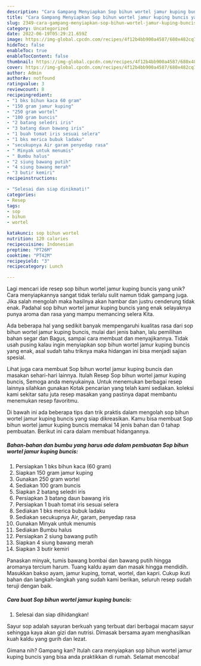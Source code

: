```yaml
---
description: "Cara Gampang Menyiapkan Sop bihun wortel jamur kuping buncis yang Lezat"
title: "Cara Gampang Menyiapkan Sop bihun wortel jamur kuping buncis yang Lezat"
slug: 2349-cara-gampang-menyiapkan-sop-bihun-wortel-jamur-kuping-buncis-yang-lezat
category: Uncategorized
date: 2022-06-19T05:29:21.659Z
image: https://img-global.cpcdn.com/recipes/4f12b4bb900a4587/680x482cq70/sop-bihun-wortel-jamur-kuping-buncis-foto-resep-utama.jpg
hideToc: false
enableToc: true
enableTocContent: false
thumbnail: https://img-global.cpcdn.com/recipes/4f12b4bb900a4587/680x482cq70/sop-bihun-wortel-jamur-kuping-buncis-foto-resep-utama.jpg
cover: https://img-global.cpcdn.com/recipes/4f12b4bb900a4587/680x482cq70/sop-bihun-wortel-jamur-kuping-buncis-foto-resep-utama.jpg
author: Admin
authorAv: notfound
ratingvalue: 3
reviewcount: 8
recipeingredient:
- "1 bks bihun kaca 60 gram"
- "150 gram jamur kuping"
- "250 gram wortel"
- "100 gram buncis"
- "2 batang seledri iris"
- "3 batang daun bawang iris"
- "1 buah tomat iris sesuai selera"
- "1 bks merica bubuk ladaku"
- "secukupnya Air garam penyedap rasa"
- " Minyak untuk menumis"
- " Bumbu halus"
- "2 siung bawang putih"
- "4 siung bawang merah"
- "3 butir kemiri"
recipeinstructions:

- "Selesai dan siap dinikmati!"
categories:
- Resep
tags:
- sop
- bihun
- wortel

katakunci: sop bihun wortel 
nutrition: 120 calories
recipecuisine: Indonesian
preptime: "PT26M"
cooktime: "PT42M"
recipeyield: "3"
recipecategory: Lunch

---
```





Lagi mencari ide resep sop bihun wortel jamur kuping buncis yang unik? Cara menyiapkannya sangat tidak terlalu sulit namun tidak gampang juga. Jika salah mengolah maka hasilnya akan hambar dan justru cenderung tidak enak. Padahal sop bihun wortel jamur kuping buncis yang enak selayaknya punya aroma dan rasa yang mampu memancing selera Kita.





Ada beberapa hal yang sedikit banyak mempengaruhi kualitas rasa dari sop bihun wortel jamur kuping buncis, mulai dari jenis bahan, lalu pemilihan bahan segar dan Bagus, sampai cara membuat dan menyajikannya. Tidak usah pusing kalau ingin menyiapkan sop bihun wortel jamur kuping buncis yang enak,      asal sudah tahu triknya maka hidangan ini bisa menjadi sajian spesial.














Lihat juga cara membuat Sop bihun wortel jamur kuping buncis dan masakan sehari-hari lainnya. Itulah Resep Sop bihun wortel jamur kuping buncis, Semoga anda menyukainya. Untuk menemukan berbagai resep lainnya silahkan gunakan Kotak pencarian yang telah kami sediakan. koleksi kami sekitar satu juta resep masakan yang pastinya dapat membantu menemukan resep favoritmu.






Di bawah ini ada beberapa tips dan trik praktis dalam mengolah sop bihun wortel jamur kuping buncis yang siap dikreasikan. Kamu bisa membuat Sop bihun wortel jamur kuping buncis memakai 14 jenis bahan dan 0 tahap pembuatan. Berikut ini cara dalam membuat hidangannya.

<!--inarticleads1-->

##### Bahan-bahan dan bumbu yang harus ada dalam pembuatan Sop bihun wortel jamur kuping buncis:

1. Persiapkan 1 bks bihun kaca (60 gram)
1. Siapkan 150 gram jamur kuping
1. Gunakan 250 gram wortel
1. Sediakan 100 gram buncis
1. Siapkan 2 batang seledri iris
1. Persiapkan 3 batang daun bawang iris
1. Persiapkan 1 buah tomat iris sesuai selera
1. Sediakan 1 bks merica bubuk ladaku
1. Sediakan secukupnya Air, garam, penyedap rasa
1. Gunakan  Minyak untuk menumis
1. Sediakan  Bumbu halus
1. Persiapkan 2 siung bawang putih
1. Siapkan 4 siung bawang merah
1. Siapkan 3 butir kemiri


Panaskan minyak, tumis bawang bombai dan bawang putih hingga aromanya tercium harum. Tuang kaldu ayam dan masak hingga mendidih. Masukkan bakso ayam, jamur kuping, tomat, wortel, dan kapri. Cukup ikuti bahan dan langkah-langkah yang sudah kami berikan, seluruh resep sudah teruji dengan baik. 

<!--inarticleads2-->

##### Cara buat Sop bihun wortel jamur kuping buncis:


1. Selesai dan siap dihidangkan!

Sayur sop adalah sayuran berkuah yang terbuat dari berbagai macam sayur sehingga kaya akan gizi dan nutrisi. Dimasak bersama ayam menghasilkan kuah kaldu yang gurih dan lezat. 

Gimana nih? Gampang kan? Itulah cara menyiapkan sop bihun wortel jamur kuping buncis yang bisa anda praktikkan di rumah. Selamat mencoba!
